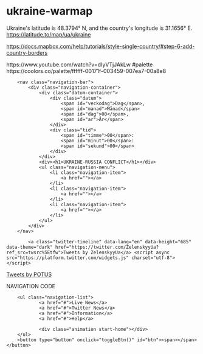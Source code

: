 # ukraine-warmap

Ukraine's latitude is 48.3794° N, and the country's longitude is 31.1656° E.
https://latitude.to/map/ua/ukraine

https://docs.mapbox.com/help/tutorials/style-single-country/#step-6-add-country-borders

   <div id="map"></div>
       <div class="mapClass" id="map"></div>
https://www.youtube.com/watch?v=dIyVTjJAkLw
#palette 
https://coolors.co/palette/ffffff-00171f-003459-007ea7-00a8e8

        <nav class="navigation-bar">
            <div class="navigation-container">
                <div class="datum-container">
                    <div class="datum">
                        <span id="veckodag">Dag</span>,
                        <span id="manad">Månad</span>
                        <span id="dag">00</span>,
                        <span id="ar">År</span>
                    </div>
                    <div class="tid">
                        <span id="timme">00</span>:
                        <span id="minut">00</span>:
                        <span id="sekund">00</span>
                    </div>
                </div>
                <div><h1>UKRAINE-RUSSIA CONFLICT</h1></div>
                <ul class="navigation-menu">
                    <li class="navigation-item">
                        <a href=""></a>
                    </li>
                    <li class="navigation-item">
                        <a href=""></a>
                    </li>
                    <li class="navigation-item">
                        <a href=""></a>
                    </li>
                </ul>
            </div>
        </nav>

            <a class="twitter-timeline" data-lang="en" data-height="685" data-theme="dark" href="https://twitter.com/ZelenskyyUa?ref_src=twsrc%5Etfw">Tweets by ZelenskyyUa</a> <script async src="https://platform.twitter.com/widgets.js" charset="utf-8"></script>
<a class="twitter-timeline" data-lang="en" data-height="685" data-theme="dark" href="https://twitter.com/POTUS?ref_src=twsrc%5Etfw">Tweets by POTUS</a> <script async src="https://platform.twitter.com/widgets.js" charset="utf-8"></script>


NAVIGATION CODE

        <ul class="navigation-list">
                <a href="#">Live News</a>
                <a href="#">Twitter News</a>
                <a href="#">Information</a>
                <a href="#">Help</a>

                <div class="animation start-home"></div>
        </ul>
        <button type="button" onclick="toggleBtn()" id="btn"><span></span></button>
